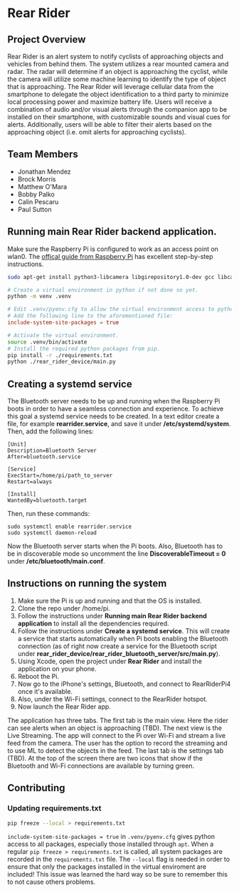 # Rear Rider

## Project Overview

Rear Rider is an alert system to notify cyclists of approaching objects and vehicles from behind them. The system utilizes a rear mounted camera and radar. The radar will determine if an object is approaching the cyclist, while the camera will utilize some machine learning to identify the type of object that is approaching. The Rear Rider will leverage cellular data from the smartphone to delegate the object identification to a third party to minimize local processing power and maximize battery life. Users will receive a combination of audio and/or visual alerts through the companion app to be installed on their smartphone, with customizable sounds and visual cues for alerts. Additionally, users will be able to filter their alerts based on the approaching object (i.e. omit alerts for approaching cyclists).

## Team Members

- Jonathan Mendez
- Brock Morris
- Matthew O'Mara
- Bobby Palko
- Calin Pescaru
- Paul Sutton

## Running main Rear Rider backend application.

Make sure the Raspberry Pi is configured to work as an access point on wlan0. The [offical guide from Raspberry Pi](https://www.raspberrypi.com/documentation/computers/configuration.html#setting-up-a-routed-wireless-access-point) has excellent step-by-step instructions.

```bash
sudo apt-get install python3-libcamera libgirepository1.0-dev gcc libcairo2-dev pkg-config python3-dev python3-venv gir1.2-gtk-3.0 libglib2.0-dev libdbus-1-dev libcap-dev python3-dbus libatlas-base-dev

# Create a virtual environment in python if not done so yet.
python -m venv .venv
```

```conf
# Edit .venv/pyenv.cfg to allow the virtual environment access to python packages downloaded from `apt-get install`.
# Add the following line to the aforementioned file:
include-system-site-packages = true
```

```bash
# Activate the virtual environment.
source .venv/bin/activate
# Install the required python packages from pip.
pip install -r ./requirements.txt
python ./rear_rider_device/main.py
```

## Creating a systemd service

The Bluetooth server needs to be up and running when the Raspberry Pi boots in order to have a seamless connection and experience. To achieve this goal a systemd service needs to be created.
In a text editor create a file, for example **rearrider.service**, and save it under **/etc/systemd/system**. Then, add the following lines:

	[Unit]
	Description=Bluetooth Server
	After=bluetooth.service

	[Service]
	ExecStart=/home/pi/path_to_server
	Restart=always

	[Install]
	WantedBy=bluetooth.target

Then, run these commands:

	sudo systemctl enable rearrider.service
	sudo systemctl daemon-reload

Now the Bluetooth server starts when the Pi boots. Also, Bluetooth has to be in discoverable mode so uncomment the line **DiscoverableTimeout = 0** under **/etc/bluetooth/main.conf**.

## Instructions on running the system

1. Make sure the Pi is up and running and that the OS is installed.
2. Clone the repo under /home/pi.
3. Follow the instructions under **Running main Rear Rider backend application** to install all the dependencies required.
4. Follow the instructions under **Create a systemd service**. This will create a service that starts automatically when Pi boots enabling the Bluetooth connection (as of right now create a service for the Bluetooth script under **rear_rider_device/rear_rider_bluetooth_server/src/main.py**).
5. Using Xcode, open the project under **Rear Rider** and install the application on your phone.
6. Reboot the Pi.
7. Now go to the iPhone's settings, Bluetooth, and connect to RearRiderPi4 once it's available.
8. Also, under the Wi-Fi settings, connect to the RearRider hotspot.
9. Now launch the Rear Rider app.

The application has three tabs. The first tab is the main view. Here the rider can see alerts when an object is approaching (TBD). The next view is the Live Streaming. The app will connect to the Pi over Wi-Fi and stream a live feed from the camera. The user has the option to record the streaming and to use ML to detect the objects in the feed. The last tab is the settings tab (TBD). At the top of the screen there are two icons that show if the Bluetooth and Wi-Fi connections are available by turning green.

## Contributing

### Updating requirements.txt

```bash
pip freeze --local > requirements.txt
```

`include-system-site-packages = true` in `.venv/pyenv.cfg` gives python access to all packages, especially those installed through `apt`. When a regular `pip freeze > requirements.txt` is called, all system packages are recorded in the `requirements.txt` file. The `--local` flag is needed in order to ensure that only the packages installed in the virtual enviroment are included! This issue was learned the hard way so be sure to remember this to not cause others problems.
